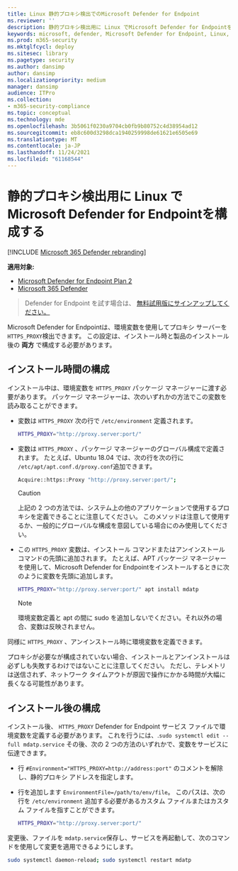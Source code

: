 ```yaml
---
title: Linux 静的プロキシ検出でのMicrosoft Defender for Endpoint
ms.reviewer: ''
description: 静的プロキシ検出用に Linux でMicrosoft Defender for Endpointを構成する方法について説明します。
keywords: microsoft, defender, Microsoft Defender for Endpoint, Linux, インストール, プロキシ
ms.prod: m365-security
ms.mktglfcycl: deploy
ms.sitesec: library
ms.pagetype: security
ms.author: dansimp
author: dansimp
ms.localizationpriority: medium
manager: dansimp
audience: ITPro
ms.collection:
- m365-security-compliance
ms.topic: conceptual
ms.technology: mde
ms.openlocfilehash: 3b5061f0230a9704cb0fb9b80752c4d38954ad12
ms.sourcegitcommit: eb8c600d3298dca1940259998de61621e6505e69
ms.translationtype: MT
ms.contentlocale: ja-JP
ms.lasthandoff: 11/24/2021
ms.locfileid: "61168544"
---
```

# <a name="configure-microsoft-defender-for-endpoint-on-linux-for-static-proxy-discovery"></a>静的プロキシ検出用に Linux でMicrosoft Defender for Endpointを構成する

[!INCLUDE [Microsoft 365 Defender rebranding](../../includes/microsoft-defender.md)]

**適用対象:**
- [Microsoft Defender for Endpoint Plan 2](https://go.microsoft.com/fwlink/p/?linkid=2154037)
- [Microsoft 365 Defender](https://go.microsoft.com/fwlink/?linkid=2118804)

> Defender for Endpoint を試す場合は、 [無料試用版にサインアップしてください。](https://signup.microsoft.com/create-account/signup?products=7f379fee-c4f9-4278-b0a1-e4c8c2fcdf7e&ru=https://aka.ms/MDEp2OpenTrial?ocid=docs-wdatp-investigateip-abovefoldlink)

Microsoft Defender for Endpointは、環境変数を使用してプロキシ サーバーを`HTTPS_PROXY`検出できます。 この設定は、インストール時と製品のインストール後の **両方** で構成する必要があります。

## <a name="installation-time-configuration"></a>インストール時間の構成

インストール中は、環境変数を `HTTPS_PROXY` パッケージ マネージャーに渡す必要があります。 パッケージ マネージャーは、次のいずれかの方法でこの変数を読み取ることができます。

- 変数は `HTTPS_PROXY` 次の行で `/etc/environment` 定義されます。

  ```bash
  HTTPS_PROXY="http://proxy.server:port/"
  ```

- 変数は `HTTPS_PROXY` 、パッケージ マネージャーのグローバル構成で定義されます。 たとえば、Ubuntu 18.04 では、次の行を次の行に `/etc/apt/apt.conf.d/proxy.conf`追加できます。

  ```bash
  Acquire::https::Proxy "http://proxy.server:port/";
  ```

  > [!CAUTION]
  > 上記の 2 つの方法では、システム上の他のアプリケーションで使用するプロキシを定義できることに注意してください。 このメソッドは注意して使用するか、一般的にグローバルな構成を意図している場合にのみ使用してください。

- この `HTTPS_PROXY` 変数は、インストール コマンドまたはアンインストール コマンドの先頭に追加されます。 たとえば、APT パッケージ マネージャーを使用して、Microsoft Defender for Endpointをインストールするときに次のように変数を先頭に追加します。

  ```bash
  HTTPS_PROXY="http://proxy.server:port/" apt install mdatp
  ```

  > [!NOTE]
  > 環境変数定義と apt の間に sudo を追加しないでください。それ以外の場合、変数は反映されません。

同様に `HTTPS_PROXY` 、アンインストール時に環境変数を定義できます。

プロキシが必要なが構成されていない場合、インストールとアンインストールは必ずしも失敗するわけではないことに注意してください。 ただし、テレメトリは送信されず、ネットワーク タイムアウトが原因で操作にかかる時間が大幅に長くなる可能性があります。

## <a name="post-installation-configuration"></a>インストール後の構成

インストール後、 `HTTPS_PROXY` Defender for Endpoint サービス ファイルで環境変数を定義する必要があります。 これを行うには、.`sudo systemctl edit --full mdatp.service`
その後、次の 2 つの方法のいずれかで、変数をサービスに伝達できます。

- 行 `#Environment="HTTPS_PROXY=http://address:port"` のコメントを解除し、静的プロキシ アドレスを指定します。

- 行を追加します `EnvironmentFile=/path/to/env/file`。 このパスは、次の行を `/etc/environment` 追加する必要があるカスタム ファイルまたはカスタム ファイルを指すことができます。

  ```bash
  HTTPS_PROXY="http://proxy.server:port/"
  ```

変更後、ファイルを `mdatp.service`保存し、サービスを再起動して、次のコマンドを使用して変更を適用できるようにします。

```bash
sudo systemctl daemon-reload; sudo systemctl restart mdatp
```
